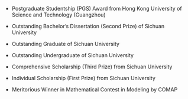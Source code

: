 - Postgraduate Studentship (PGS) Award from Hong Kong University of Science and Technology (Guangzhou)
  
- Outstanding Bachelor’s Dissertation (Second Prize) of Sichuan University

- Outstanding Graduate of Sichuan University

- Outstanding Undergraduate of Sichuan University

- Comprehensive Scholarship (Third Prize) from Sichuan University

- Individual Scholarship (First Prize) from Sichuan University

- Meritorious Winner in Mathematical Contest in Modeling by COMAP
